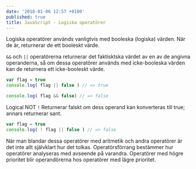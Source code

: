 ```yaml
---
date: '2018-01-06 12:57 +0100'
published: true
title: JavaScript - Logiska operatörer
---
```

Logiska operatörer används vanligtvis med booleska (logiska) värden. När de är, returnerar de ett booleskt värde.

`&&` och `||` operatörerna returnerar det faktisktska värdet av en av de angivna operanderna, så om dessa operatörer används med icke-booleska värden kan de returnera ett icke-booleskt värde.

```js
var flag = true
console.log( flag || false ) // => true

console.log( flag && false) // => false
```

Logical NOT `!` Returnerar falskt om dess operand kan konverteras till true; annars returnerar sant.

```js
var flag = true
console.log( ! flag || false ) // => false
```

När man blandar dessa operatörer med aritmetik och andra operatörer är det inte allt självklart hur det tolkas. Operatörsförrang bestämmer hur operatörer analyseras med avseende på varandra. Operatörer med högre prioritet blir operandörerna hos operatörer med lägre prioritet. 